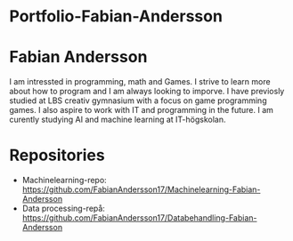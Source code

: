# Portfolio-Fabian-Andersson

# Fabian Andersson
I am intressted in programming, math and Games. I strive to learn more about how to program and I am always looking to imporve. I have previosly studied at LBS creativ gymnasium with a focus on game programming games. I also aspire to work with IT and programming in the future. I am curently studying AI and machine learning at IT-högskolan.


# Repositories
- Machinelearning-repo: https://github.com/FabianAndersson17/Machinelearning-Fabian-Andersson
- Data processing-repå: https://github.com/FabianAndersson17/Databehandling-Fabian-Andersson

